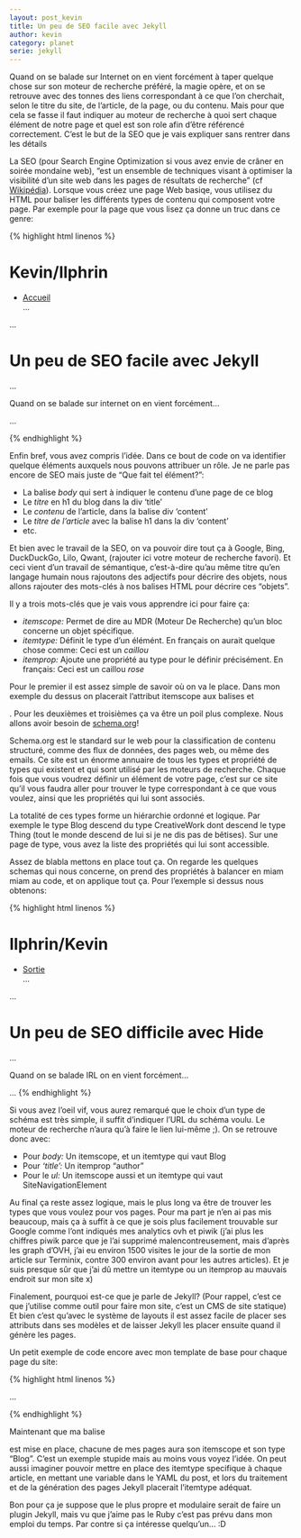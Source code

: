 ```yaml
---
layout: post_kevin
title: Un peu de SEO facile avec Jekyll
author: kevin
category: planet
serie: jekyll
---
```


Quand on se balade sur Internet on en vient forcément à taper quelque chose sur son moteur de recherche préféré, la magie opère, et on se retrouve avec des tonnes des liens correspondant à ce que l’on cherchait, selon le titre du site, de l’article, de la page, ou du contenu. Mais pour que cela se fasse il faut indiquer au moteur de recherche à quoi sert chaque élément de notre page et quel est son role afin d’être référencé correctement. C’est le but de la SEO que je vais expliquer sans rentrer dans les détails

<!--break-->
La SEO (pour Search Engine Optimization si vous avez envie de crâner en soirée mondaine web), “est un ensemble de techniques visant à optimiser la visibilité d’un site web dans les pages de résultats de recherche” (cf [Wikipédia](https://fr.wikipedia.org/wiki/Optimisation_pour_les_moteurs_de_recherche)). Lorsque vous créez une page Web basiqe, vous utilisez du HTML pour baliser les différents types de contenu qui composent votre page. Par exemple pour la page que vous lisez ça donne un truc dans ce genre:

{% highlight html linenos %}
<!DOCTYPE html>
<html lang="fr">
<head>
  <meta charset="utf-8">
  <link rel="stylesheet" type="text/css" href="/css/main.css"/>

  <title>
    Kevin / Ilphrin
  </title>
</head>
<body>
<div class="navigation">
  <div class="title"><h1>Kevin/Ilphrin</h1></div>
  <ul>
    <li><a href="/">Accueil</a></li>
    ...
  </ul>
</div>

<div class="content">
...
<h1>Un peu de SEO facile avec Jekyll</h1>
...
<p>Quand on se balade sur internet on en vient forcément...<p>
...
</body>

{% endhighlight %}

Enfin bref, vous avez compris l’idée. Dans ce bout de code on va identifier quelque éléments auxquels nous pouvons attribuer un rôle. Je ne parle pas encore de SEO mais juste de “Que fait tel élément?”:

* La balise _body_ qui sert à indiquer le contenu d’une page de ce blog
* Le _titre_ en h1 du blog dans la div ‘title’
* Le _contenu_ de l’article, dans la balise div ‘content’
* Le _titre de l’article_ avec la balise h1 dans la div ‘content’
* etc.

Et bien avec le travail de la SEO, on va pouvoir dire tout ça à Google, Bing, DuckDuckGo, Lilo, Qwant, (rajouter ici votre moteur de recherche favori). Et ceci vient d’un travail de sémantique, c’est-à-dire qu’au même titre qu’en langage humain nous rajoutons des adjectifs pour décrire des objets, nous allons rajouter des mots-clés à nos balises HTML pour décrire ces “objets”.

Il y a trois mots-clés que je vais vous apprendre ici pour faire ça:

* _itemscope:_ Permet de dire au MDR (Moteur De Recherche) qu’un bloc concerne un objet spécifique.
* _itemtype:_ Définit le type d’un élémént. En français on aurait quelque chose comme: Ceci est un _caillou_
* _itemprop:_ Ajoute une propriété au type pour le définir précisément. En français: Ceci est un caillou _rose_

Pour le premier il est assez simple de savoir où on va le place. Dans mon exemple du dessus on placerait l’attribut itemscope aux balises <body> et <div class="content">. 
Pour les deuxièmes et troisièmes ça va être un poil plus complexe. Nous allons avoir besoin de [schema.org](https://schema.org)!

Schema.org est le standard sur le web pour la classification de contenu structuré, comme des flux de données, des pages web, ou même des emails. Ce site est un énorme annuaire de tous les types et propriété de types qui existent et qui sont utilisé par les moteurs de recherche. Chaque fois que vous voudrez définir un élément de votre page, c’est sur ce site qu’il vous faudra aller pour trouver le type correspondant à ce que vous voulez, ainsi que les propriétés qui lui sont associés.

La totalité de ces types forme un hiérarchie ordonné et logique. Par exemple le type Blog descend du type CreativeWork dont descend le type Thing (tout le monde descend de lui si je ne dis pas de bêtises). Sur une page de type, vous avez la liste des propriétés qui lui sont accessible.

Assez de blabla mettons en place tout ça. On regarde les quelques schemas qui nous concerne, on prend des propriétés à balancer en miam miam au code, et on applique tout ça. Pour l’exemple si dessus nous obtenons:

{% highlight html linenos %}
<!DOCTYPE html>
<html lang="fr">
<head>
  <meta charset="utf-8">
  <link rel="stylesheet" type="text/css" href="/css/main.css"/>

  <title>
    Ilphin / Kevin
  </title>
</head>
<body itemscope itemtype="http://schema.org/Blog">
<div class="navigation">
  <div class="title"><h1 itemprop="author">Ilphrin/Kevin</h1></div>
  <ul itemscope itemtype="http://schema.org/SiteNavigationElement">
    <li><a href="/">Sortie</a></li>
    ...
  </ul>
</div>

<div class="content" itemprop="articleBody">
...
<h1>Un peu de SEO difficile avec Hide</h1>
...
<p>Quand on se balade IRL on en vient forcément...<p>
...
</body>
{% endhighlight %}

Si vous avez l’oeil vif, vous aurez remarqué que le choix d’un type de schéma est très simple, il suffit d’indiquer l’URL du schéma voulu. Le moteur de recherche n’aura qu’à faire le lien lui-même ;). On se retrouve donc avec:

* Pour _body:_ Un itemscope, et un itemtype qui vaut Blog
* Pour _‘title’:_ Un itemprop “author”
* Pour le _ul:_ Un itemscope aussi et un itemtype qui vaut SiteNavigationElement

Au final ça reste assez logique, mais le plus long va être de trouver les types que vous voulez pour vos pages. Pour ma part je n’en ai pas mis beaucoup, mais ça à suffit à ce que je sois plus facilement trouvable sur Google comme l’ont indiqués mes analytics ovh et piwik (j’ai plus les chiffres piwik parce que je l’ai supprimé malencontreusement, mais d’après les graph d’OVH, j’ai eu environ 1500 visites le jour de la sortie de mon article sur Terminix, contre 300 environ avant pour les autres articles). Et je suis presque sûr que j’ai dû mettre un itemtype ou un itemprop au mauvais endroit sur mon site x)

Finalement, pourquoi est-ce que je parle de Jekyll? (Pour rappel, c’est ce que j’utilise comme outil pour faire mon site, c’est un CMS de site statique) Et bien c’est qu’avec le système de layouts il est assez facile de placer ses attributs dans ses modèles et de laisser Jekyll les placer ensuite quand il génère les pages.

Un petit exemple de code encore avec mon template de base pour chaque page du site:

{% highlight html linenos %}

<!DOCTYPE html>
<html lang="fr">
<head>
  <meta charset="utf-8">
  <link rel="stylesheet" type="text/css" href="/css/main.css"/>
  <link rel="icon" href="/images/LogoV1.png"/>
  <script src="/js/previous.js" charset="utf-8"></script>

  <title>
    Kevin / Ilphrin
  </title>
</head>

<body itemscope itemtype="http://schema.org/Blog">
...
</body>
</html>

{% endhighlight %}

Maintenant que ma balise

est mise en place, chacune de mes pages aura son itemscope et son type “Blog”. C’est un exemple stupide mais au moins vous voyez l’idée.
On peut aussi imaginer pouvoir mettre en place des itemtype specifique à chaque article, en mettant une variable dans le YAML du post, et lors du traitement et de la génération des pages Jekyll placerait l’itemtype adéquat.

Bon pour ça je suppose que le plus propre et modulaire serait de faire un plugin Jekyll, mais vu que j’aime pas le Ruby c’est pas prévu dans mon emploi du temps. Par contre si ça intéresse quelqu’un… :D





